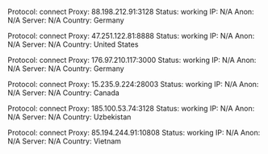Protocol: connect
Proxy: 88.198.212.91:3128
Status: working
IP: N/A
Anon: N/A
Server: N/A
Country: Germany

Protocol: connect
Proxy: 47.251.122.81:8888
Status: working
IP: N/A
Anon: N/A
Server: N/A
Country: United States

Protocol: connect
Proxy: 176.97.210.117:3000
Status: working
IP: N/A
Anon: N/A
Server: N/A
Country: Germany

Protocol: connect
Proxy: 15.235.9.224:28003
Status: working
IP: N/A
Anon: N/A
Server: N/A
Country: Canada

Protocol: connect
Proxy: 185.100.53.74:3128
Status: working
IP: N/A
Anon: N/A
Server: N/A
Country: Uzbekistan

Protocol: connect
Proxy: 85.194.244.91:10808
Status: working
IP: N/A
Anon: N/A
Server: N/A
Country: Vietnam

